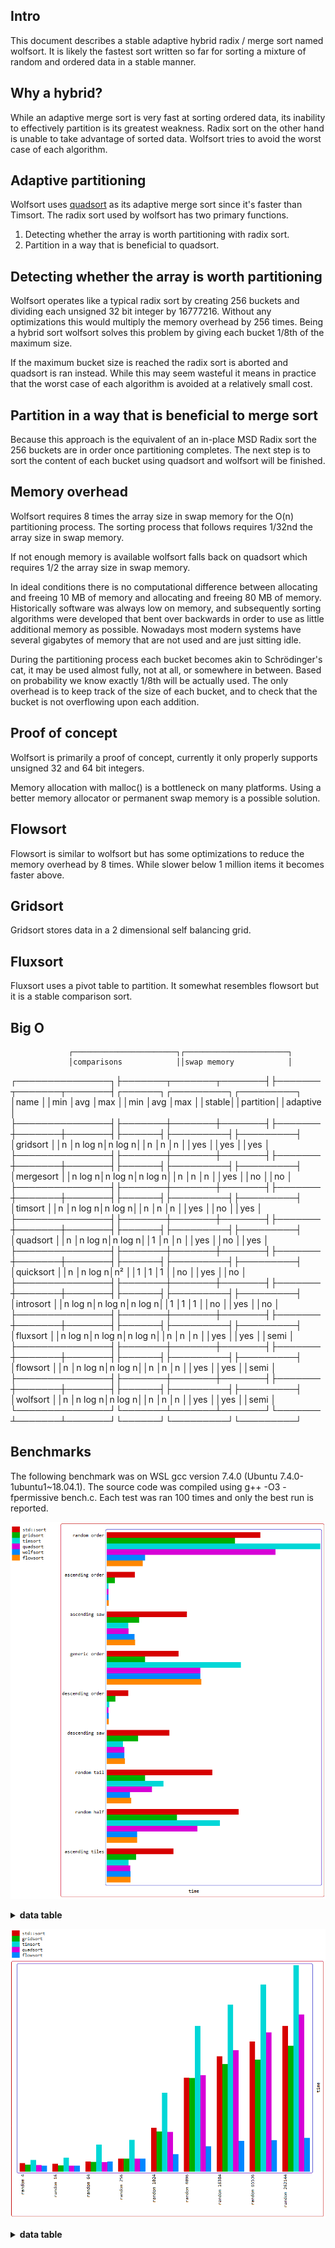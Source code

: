 Intro
-----

This document describes a stable adaptive hybrid radix / merge sort named wolfsort. It
is likely the fastest sort written so far for sorting a mixture of random and ordered data
in a stable manner.

Why a hybrid?
-------------
While an adaptive merge sort is very fast at sorting ordered data, its inability to effectively
partition is its greatest weakness. Radix sort on the other hand is unable to take advantage of
sorted data. Wolfsort tries to avoid the worst case of each algorithm.

Adaptive partitioning
---------------------
Wolfsort uses [quadsort](https://github.com/scandum/quadsort "quadsort") as its adaptive merge
sort since it's faster than Timsort. The radix sort used by wolfsort has two primary functions.

1. Detecting whether the array is worth partitioning with radix sort.
2. Partition in a way that is beneficial to quadsort.

Detecting whether the array is worth partitioning
-------------------------------------------------

Wolfsort operates like a typical radix sort by creating 256 buckets and dividing each unsigned
32 bit integer by 16777216. Without any optimizations this would multiply the memory overhead
by 256 times. Being a hybrid sort wolfsort solves this problem by giving each bucket 1/8th of
the maximum size.

If the maximum bucket size is reached the radix sort is aborted and quadsort is ran instead.
While this may seem wasteful it means in practice that the worst case of each algorithm is
avoided at a relatively small cost.

Partition in a way that is beneficial to merge sort
---------------------------------------------------
Because this approach is the equivalent of an in-place MSD Radix sort the 256 buckets are
in order once partitioning completes. The next step is to sort the content of each bucket
using quadsort and wolfsort will be finished.

Memory overhead
---------------
Wolfsort requires 8 times the array size in swap memory for the O(n) partitioning process.
The sorting process that follows requires 1/32nd the array size in swap memory.

If not enough memory is available wolfsort falls back on quadsort which requires 1/2 the array
size in swap memory.

In ideal conditions there is no computational difference between allocating and freeing 10 MB
of memory and allocating and freeing 80 MB of memory. Historically software was always low on
memory, and subsequently sorting algorithms were developed that bent over backwards in order
to use as little additional memory as possible. Nowadays most modern systems have several
gigabytes of memory that are not used and are just sitting idle. 

During the partitioning process each bucket becomes akin to Schrödinger's cat, it may be used
almost fully, not at all, or somewhere in between. Based on probability we know exactly 1/8th
will be actually used. The only overhead is to keep track of the size of each bucket, and to
check that the bucket is not overflowing upon each addition.

Proof of concept
----------------
Wolfsort is primarily a proof of concept, currently it only properly supports unsigned 32 and
64 bit integers.

Memory allocation with malloc() is a bottleneck on many platforms. Using a better memory
allocator or permanent swap memory is a possible solution. 

Flowsort
--------
Flowsort is similar to wolfsort but has some optimizations to reduce the memory overhead by
8 times. While slower below 1 million items it becomes faster above.

Gridsort
--------
Gridsort stores data in a 2 dimensional self balancing grid.

Fluxsort
--------
Fluxsort uses a pivot table to partition. It somewhat resembles flowsort but it is a stable comparison sort.

Big O
-----
                 ┌───────────────────────┐┌───────────────────────┐
                 │comparisons            ││swap memory            │
┌───────────────┐├───────┬───────┬───────┤├───────┬───────┬───────┤┌──────┐┌─────────┐┌─────────┐
│name           ││min    │avg    │max    ││min    │avg    │max    ││stable││partition││adaptive │
├───────────────┤├───────┼───────┼───────┤├───────┼───────┼───────┤├──────┤├─────────┤├─────────┤
│gridsort       ││n      │n log n│n log n││n      │n      │n      ││yes   ││yes      ││yes      │
├───────────────┤├───────┼───────┼───────┤├───────┼───────┼───────┤├──────┤├─────────┤├─────────┤
│mergesort      ││n log n│n log n│n log n││n      │n      │n      ││yes   ││no       ││no       │
├───────────────┤├───────┼───────┼───────┤├───────┼───────┼───────┤├──────┤├─────────┤├─────────┤
│timsort        ││n      │n log n│n log n││n      │n      │n      ││yes   ││no       ││yes      │
├───────────────┤├───────┼───────┼───────┤├───────┼───────┼───────┤├──────┤├─────────┤├─────────┤
│quadsort       ││n      │n log n│n log n││1      │n      │n      ││yes   ││no       ││yes      │
├───────────────┤├───────┼───────┼───────┤├───────┼───────┼───────┤├──────┤├─────────┤├─────────┤
│quicksort      ││n      │n log n│n²     ││1      │1      │1      ││no    ││yes      ││no       │
├───────────────┤├───────┼───────┼───────┤├───────┼───────┼───────┤├──────┤├─────────┤├─────────┤
│introsort      ││n log n│n log n│n log n││1      │1      │1      ││no    ││yes      ││no       │
├───────────────┤├───────┼───────┼───────┤├───────┼───────┼───────┤├──────┤├─────────┤├─────────┤
│fluxsort       ││n log n│n log n│n log n││n      │n      │n      ││yes   ││yes      ││semi     │
├───────────────┤├───────┼───────┼───────┤├───────┼───────┼───────┤├──────┤├─────────┤├─────────┤
│flowsort       ││n      │n log n│n log n││n      │n      │n      ││yes   ││yes      ││semi     │
├───────────────┤├───────┼───────┼───────┤├───────┼───────┼───────┤├──────┤├─────────┤├─────────┤
│wolfsort       ││n      │n log n│n log n││n      │n      │n      ││yes   ││yes      ││semi     │
└───────────────┘└───────┴───────┴───────┘└───────┴───────┴───────┘└──────┘└─────────┘└─────────┘

Benchmarks
----------
The following benchmark was on WSL gcc version 7.4.0 (Ubuntu 7.4.0-1ubuntu1~18.04.1).
The source code was compiled using g++ -O3 -fpermissive bench.c.
Each test was ran 100 times and only the best run is reported.

![Graph](/graph1.png)

<details><summary><b>data table</b></summary>

|      Name |    Items | Type |     Best |  Average |     Loops | Samples |     Distribution |
| --------- | -------- | ---- | -------- | -------- | --------- | ------- | ---------------- |
| std::sort |  1000000 |   32 | 0.064883 | 0.065081 |         1 |     100 |     random order |
|  gridsort |  1000000 |   32 | 0.054172 | 0.054293 |         1 |     100 |     random order |
|   timsort |  1000000 |   32 | 0.090033 | 0.090256 |         1 |     100 |     random order |
|  quadsort |  1000000 |   32 | 0.071145 | 0.071390 |         1 |     100 |     random order |
|  wolfsort |  1000000 |   32 | 0.016238 | 0.016670 |         1 |     100 |     random order |
|  flowsort |  1000000 |   32 | 0.015269 | 0.015434 |         1 |     100 |     random order |
|           |          |      |          |          |           |         |                  |
| std::sort |  1000000 |   32 | 0.011833 | 0.012046 |         1 |     100 |  ascending order |
|  gridsort |  1000000 |   32 | 0.003438 | 0.003536 |         1 |     100 |  ascending order |
|   timsort |  1000000 |   32 | 0.000798 | 0.000839 |         1 |     100 |  ascending order |
|  quadsort |  1000000 |   32 | 0.000776 | 0.000838 |         1 |     100 |  ascending order |
|  wolfsort |  1000000 |   32 | 0.000816 | 0.000893 |         1 |     100 |  ascending order |
|  flowsort |  1000000 |   32 | 0.000904 | 0.000969 |         1 |     100 |  ascending order |
|           |          |      |          |          |           |         |                  |
| std::sort |  1000000 |   32 | 0.033793 | 0.034033 |         1 |     100 |    ascending saw |
|  gridsort |  1000000 |   32 | 0.013622 | 0.013715 |         1 |     100 |    ascending saw |
|   timsort |  1000000 |   32 | 0.009138 | 0.009212 |         1 |     100 |    ascending saw |
|  quadsort |  1000000 |   32 | 0.009284 | 0.009385 |         1 |     100 |    ascending saw |
|  wolfsort |  1000000 |   32 | 0.011797 | 0.011904 |         1 |     100 |    ascending saw |
|  flowsort |  1000000 |   32 | 0.011972 | 0.012103 |         1 |     100 |    ascending saw |
|           |          |      |          |          |           |         |                  |
| std::sort |  1000000 |   32 | 0.030323 | 0.030553 |         1 |     100 |    generic order |
|  gridsort |  1000000 |   32 | 0.016137 | 0.016389 |         1 |     100 |    generic order |
|   timsort |  1000000 |   32 | 0.056623 | 0.056795 |         1 |     100 |    generic order |
|  quadsort |  1000000 |   32 | 0.039481 | 0.040578 |         1 |     100 |    generic order |
|  wolfsort |  1000000 |   32 | 0.039489 | 0.043261 |         1 |     100 |    generic order |
|  flowsort |  1000000 |   32 | 0.039979 | 0.040394 |         1 |     100 |    generic order |
|           |          |      |          |          |           |         |                  |
| std::sort |  1000000 |   32 | 0.009097 | 0.009242 |         1 |     100 | descending order |
|  gridsort |  1000000 |   32 | 0.003644 | 0.003743 |         1 |     100 | descending order |
|   timsort |  1000000 |   32 | 0.000997 | 0.001064 |         1 |     100 | descending order |
|  quadsort |  1000000 |   32 | 0.000790 | 0.000853 |         1 |     100 | descending order |
|  wolfsort |  1000000 |   32 | 0.000847 | 0.000906 |         1 |     100 | descending order |
|  flowsort |  1000000 |   32 | 0.000933 | 0.001058 |         1 |     100 | descending order |
|           |          |      |          |          |           |         |                  |
| std::sort |  1000000 |   32 | 0.026505 | 0.028416 |         1 |     100 |   descending saw |
|  gridsort |  1000000 |   32 | 0.013284 | 0.014019 |         1 |     100 |   descending saw |
|   timsort |  1000000 |   32 | 0.006910 | 0.007211 |         1 |     100 |   descending saw |
|  quadsort |  1000000 |   32 | 0.007435 | 0.007999 |         1 |     100 |   descending saw |
|  wolfsort |  1000000 |   32 | 0.007491 | 0.008009 |         1 |     100 |   descending saw |
|  flowsort |  1000000 |   32 | 0.007643 | 0.008120 |         1 |     100 |   descending saw |
|           |          |      |          |          |           |         |                  |
| std::sort |  1000000 |   32 | 0.044561 | 0.045434 |         1 |     100 |      random tail |
|  gridsort |  1000000 |   32 | 0.016231 | 0.017457 |         1 |     100 |      random tail |
|   timsort |  1000000 |   32 | 0.023901 | 0.024176 |         1 |     100 |      random tail |
|  quadsort |  1000000 |   32 | 0.019154 | 0.019405 |         1 |     100 |      random tail |
|  wolfsort |  1000000 |   32 | 0.009828 | 0.010061 |         1 |     100 |      random tail |
|  flowsort |  1000000 |   32 | 0.010346 | 0.010625 |         1 |     100 |      random tail |
|           |          |      |          |          |           |         |                  |
| std::sort |  1000000 |   32 | 0.055612 | 0.056198 |         1 |     100 |      random half |
|  gridsort |  1000000 |   32 | 0.029677 | 0.029900 |         1 |     100 |      random half |
|   timsort |  1000000 |   32 | 0.047699 | 0.048204 |         1 |     100 |      random half |
|  quadsort |  1000000 |   32 | 0.038318 | 0.038905 |         1 |     100 |      random half |
|  wolfsort |  1000000 |   32 | 0.012920 | 0.013362 |         1 |     100 |      random half |
|  flowsort |  1000000 |   32 | 0.012906 | 0.013222 |         1 |     100 |      random half |
|           |          |      |          |          |           |         |                  |
| std::sort |  1000000 |   32 | 0.028192 | 0.029597 |         1 |     100 |  ascending tiles |
|  gridsort |  1000000 |   32 | 0.012479 | 0.013014 |         1 |     100 |  ascending tiles |
|   timsort |  1000000 |   32 | 0.009195 | 0.009666 |         1 |     100 |  ascending tiles |
|  quadsort |  1000000 |   32 | 0.010003 | 0.010229 |         1 |     100 |  ascending tiles |
|  wolfsort |  1000000 |   32 | 0.010007 | 0.010223 |         1 |     100 |  ascending tiles |
|  flowsort |  1000000 |   32 | 0.010088 | 0.010269 |         1 |     100 |  ascending tiles |
</details>

![Graph](/graph2.png)
<details><summary><b>data table</b></summary>

|      Name |    Items | Type |     Best |  Average |     Loops | Samples |     Distribution |
| --------- | -------- | ---- | -------- | -------- | --------- | ------- | ---------------- |
| std::sort |        4 |   32 | 0.000916 | 0.000952 |     65536 |     100 |         random 4 |
|  gridsort |        4 |   32 | 0.000748 | 0.000763 |     65536 |     100 |         random 4 |
|   timsort |        4 |   32 | 0.001249 | 0.001280 |     65536 |     100 |         random 4 |
|  quadsort |        4 |   32 | 0.000736 | 0.000759 |     65536 |     100 |         random 4 |
|  flowsort |        4 |   32 | 0.000671 | 0.000695 |     65536 |     100 |         random 4 |
|           |          |      |          |          |           |         |                  |
| std::sort |       16 |   32 | 0.000846 | 0.000942 |     16384 |     100 |        random 16 |
|  gridsort |       16 |   32 | 0.000680 | 0.000688 |     16384 |     100 |        random 16 |
|   timsort |       16 |   32 | 0.001497 | 0.001664 |     16384 |     100 |        random 16 |
|  quadsort |       16 |   32 | 0.000671 | 0.000674 |     16384 |     100 |        random 16 |
|  flowsort |       16 |   32 | 0.000658 | 0.000677 |     16384 |     100 |        random 16 |
|           |          |      |          |          |           |         |                  |
| std::sort |       64 |   32 | 0.001088 | 0.001197 |      4096 |     100 |        random 64 |
|  gridsort |       64 |   32 | 0.001052 | 0.001072 |      4096 |     100 |        random 64 |
|   timsort |       64 |   32 | 0.002877 | 0.003748 |      4096 |     100 |        random 64 |
|  quadsort |       64 |   32 | 0.001041 | 0.001050 |      4096 |     100 |        random 64 |
|  flowsort |       64 |   32 | 0.001102 | 0.001159 |      4096 |     100 |        random 64 |
|           |          |      |          |          |           |         |                  |
| std::sort |      256 |   32 | 0.001407 | 0.001440 |      1024 |     100 |       random 256 |
|  gridsort |      256 |   32 | 0.001413 | 0.002011 |      1024 |     100 |       random 256 |
|   timsort |      256 |   32 | 0.003387 | 0.004403 |      1024 |     100 |       random 256 |
|  quadsort |      256 |   32 | 0.001395 | 0.001943 |      1024 |     100 |       random 256 |
|  flowsort |      256 |   32 | 0.001400 | 0.001885 |      1024 |     100 |       random 256 |
|           |          |      |          |          |           |         |                  |
| std::sort |     1024 |   32 | 0.004652 | 0.005927 |       256 |     100 |      random 1024 |
|  gridsort |     1024 |   32 | 0.004267 | 0.005899 |       256 |     100 |      random 1024 |
|   timsort |     1024 |   32 | 0.008371 | 0.010288 |       256 |     100 |      random 1024 |
|  quadsort |     1024 |   32 | 0.004238 | 0.004845 |       256 |     100 |      random 1024 |
|  flowsort |     1024 |   32 | 0.001866 | 0.002555 |       256 |     100 |      random 1024 |
|           |          |      |          |          |           |         |                  |
| std::sort |     4096 |   32 | 0.009948 | 0.010134 |        64 |     100 |      random 4096 |
|  gridsort |     4096 |   32 | 0.009895 | 0.009957 |        64 |     100 |      random 4096 |
|   timsort |     4096 |   32 | 0.015388 | 0.015460 |        64 |     100 |      random 4096 |
|  quadsort |     4096 |   32 | 0.010229 | 0.010367 |        64 |     100 |      random 4096 |
|  flowsort |     4096 |   32 | 0.002698 | 0.003207 |        64 |     100 |      random 4096 |
|           |          |      |          |          |           |         |                  |
| std::sort |    16384 |   32 | 0.012201 | 0.012240 |        16 |     100 |     random 16384 |
|  gridsort |    16384 |   32 | 0.011402 | 0.011461 |        16 |     100 |     random 16384 |
|   timsort |    16384 |   32 | 0.017653 | 0.017699 |        16 |     100 |     random 16384 |
|  quadsort |    16384 |   32 | 0.012828 | 0.012865 |        16 |     100 |     random 16384 |
|  flowsort |    16384 |   32 | 0.003271 | 0.003321 |        16 |     100 |     random 16384 |
|           |          |      |          |          |           |         |                  |
| std::sort |    65536 |   32 | 0.013736 | 0.013781 |         4 |     100 |     random 65536 |
|  gridsort |    65536 |   32 | 0.011852 | 0.011923 |         4 |     100 |     random 65536 |
|   timsort |    65536 |   32 | 0.019756 | 0.019807 |         4 |     100 |     random 65536 |
|  quadsort |    65536 |   32 | 0.014718 | 0.014760 |         4 |     100 |     random 65536 |
|  flowsort |    65536 |   32 | 0.003349 | 0.003409 |         4 |     100 |     random 65536 |
|           |          |      |          |          |           |         |                  |
| std::sort |   262144 |   32 | 0.015384 | 0.015460 |         1 |     100 |    random 262144 |
|  gridsort |   262144 |   32 | 0.013304 | 0.013352 |         1 |     100 |    random 262144 |
|   timsort |   262144 |   32 | 0.021808 | 0.021933 |         1 |     100 |    random 262144 |
|  quadsort |   262144 |   32 | 0.016604 | 0.016665 |         1 |     100 |    random 262144 |
|  flowsort |   262144 |   32 | 0.003600 | 0.003659 |         1 |     100 |    random 262144 |

</details>
